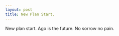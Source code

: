 ```yaml
---
layout: post
title: New Plan Start.
---
```


New plan start. Ago is the future. No sorrow no pain.


